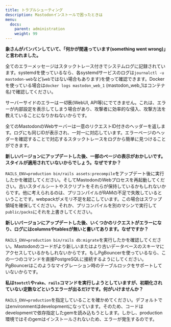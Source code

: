 ```yaml
---
title: トラブルシューティング
description: Mastodonインストールで困ったときは
menu:
  docs:
    parent: administration
    weight: 99
---
```


**象さんがバンバンしていて、「何かが間違っています(something went wrong)」と言われました。**

全てのエラーメッセージはスタックトレース付きでシステムログに記録されています。systemdを使っているなら、各systemdサービスのログは`journalctl -u mastodon-web`など(`web`ではない場合もあります)を使って確認できます。Dockerを使っている場合は`docker logs mastodon_web_1` (mastodon_web_1はコンテナ名)で確認してください。

サーバーサイドのエラーは*一切*表(WebUI, API等)にでてきません。これは、エラーが内部設定を表示してしまう場合があり、攻撃者に効率的な侵入、攻撃方法を教えていることになりかねないからです。

全てのMastodonのWebサーバーは一意のリクエストID付きのヘッダーを返します。ログにも同じIDが表示され、一対一に対応しています。エラーページのヘッダーを確認することで対応するスタックトレースをログから簡単に見つけることができます。

**新しいバージョンにアップデートした後、一部のページの表示がおかしいです。スタイルが適用されていないからでしょう。なぜですか？**

 `RAILS_ENV=production bin/rails assets:precompile`をアップデート後に実行したかを確認してください。そしてMastodonのWebプロセスを再起動してください。古いスタイルシートやスクリプトをそれらが保持しているかもしれないからです。他に考えられるのは、プリコンパイルがRAMの不足で失敗しているということです。webpackがメモリ不足を起こしています。この場合はスワップ領域を確保してください。それか、プリコンパイルを別のマシンで実行して`public/packs`にそれを上書きしてください。

**新しいバージョンにアップデートした後、いくつかのリクエストがエラーになり、ログにはcolumnsやtablesが無いと書いてあります。なぜですか？**

`RAILS_ENV=production bin/rails db:migrate`を実行したかを確認してください。Mastodonのコードがより新しいまたはより古いデータベースのスキーマにアクセスしているかもしれないからです。もしPgBouncerを使っているなら、この一つのコマンドを直接PostgreSQLに接続するようにしてください。PgBouncerはこのようなマイグレーション時のテーブルロックをサポートしていないからです。

**私は`tootctl`や`rake`、`rails`コマンドを実行しようとしていますが、初期化されていない定数などというエラーが出るだけです。何がいけませんか？**

`RAILS_ENV=production`を指定していることを確かめてください。デフォルトではenvironmentはdevelopmentになっています。そのため、コードはdevelopmentで依存指定したgemを読み込もうとします。しかし、production環境ではそのgemはインストールされないため、エラーが発生するのです。
